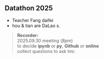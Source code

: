 ## Datathon 2025  
* Teacher Fang daifei
* hou & tian are DaLao s.  
  
> __Recorder:__  
> 2025.09.30 meeting  (*8pm*)  
> to decide __ipynb__ or __py__, __Github__ or __online__  
> collect questions to ask tmr.  
>
